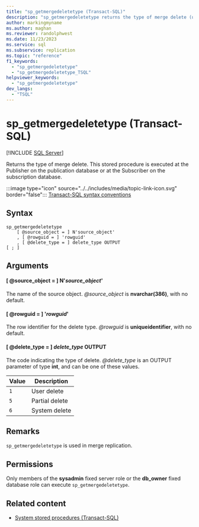 ```yaml
---
title: "sp_getmergedeletetype (Transact-SQL)"
description: "sp_getmergedeletetype returns the type of merge delete (user, partial, or system)."
author: markingmyname
ms.author: maghan
ms.reviewer: randolphwest
ms.date: 11/23/2023
ms.service: sql
ms.subservice: replication
ms.topic: "reference"
f1_keywords:
  - "sp_getmergedeletetype"
  - "sp_getmergedeletetype_TSQL"
helpviewer_keywords:
  - "sp_getmergedeletetype"
dev_langs:
  - "TSQL"
---
```

# sp_getmergedeletetype (Transact-SQL)

[!INCLUDE [SQL Server](../../includes/applies-to-version/sqlserver.md)]

Returns the type of merge delete. This stored procedure is executed at the Publisher on the publication database or at the Subscriber on the subscription database.

:::image type="icon" source="../../includes/media/topic-link-icon.svg" border="false"::: [Transact-SQL syntax conventions](../../t-sql/language-elements/transact-sql-syntax-conventions-transact-sql.md)

## Syntax

```syntaxsql
sp_getmergedeletetype
    [ @source_object = ] N'source_object'
    , [ @rowguid = ] 'rowguid'
    , [ @delete_type = ] delete_type OUTPUT
[ ; ]
```

## Arguments

#### [ @source_object = ] N'*source_object*'

The name of the source object. *@source_object* is **nvarchar(386)**, with no default.

#### [ @rowguid = ] '*rowguid*'

The row identifier for the delete type. *@rowguid* is **uniqueidentifier**, with no default.

#### [ @delete_type = ] *delete_type* OUTPUT

The code indicating the type of delete. *@delete_type* is an OUTPUT parameter of type **int**, and can be one of these values.

| Value | Description |
| --- | --- |
| `1` | User delete |
| `5` | Partial delete |
| `6` | System delete |

## Remarks

`sp_getmergedeletetype` is used in merge replication.

## Permissions

Only members of the **sysadmin** fixed server role or the **db_owner** fixed database role can execute `sp_getmergedeletetype`.

## Related content

- [System stored procedures (Transact-SQL)](system-stored-procedures-transact-sql.md)
